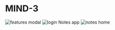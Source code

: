 # MIND-3
![features modal](https://user-images.githubusercontent.com/91911358/232343094-d22f98f5-bf99-4d2e-b044-853ff86aa28e.png)
![login Notes app](https://user-images.githubusercontent.com/91911358/232343095-06d23317-a4f4-42c8-ba3f-71cca6909c47.png)
![notes home](https://user-images.githubusercontent.com/91911358/232343097-7c0ab412-6789-4092-823a-8101ec703b31.png)
